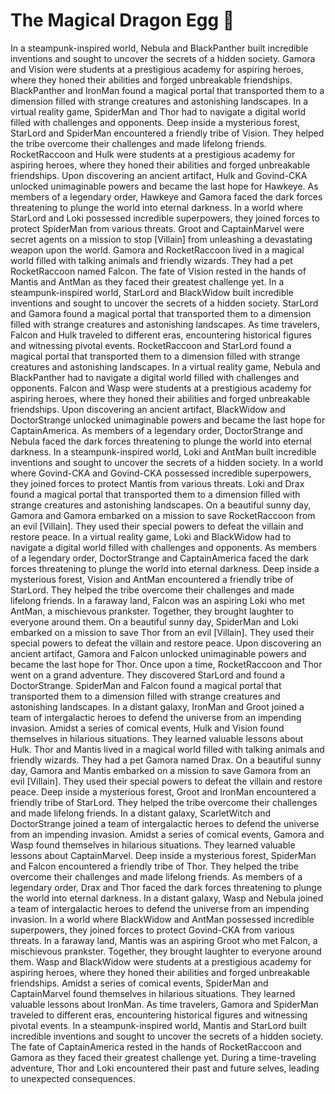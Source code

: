 # The Magical Dragon Egg :helicopter: 

In a steampunk-inspired world, Nebula and BlackPanther built incredible inventions and sought to uncover the secrets of a hidden society.
Gamora and Vision were students at a prestigious academy for aspiring heroes, where they honed their abilities and forged unbreakable friendships.
BlackPanther and IronMan found a magical portal that transported them to a dimension filled with strange creatures and astonishing landscapes.
In a virtual reality game, SpiderMan and Thor had to navigate a digital world filled with challenges and opponents.
Deep inside a mysterious forest, StarLord and SpiderMan encountered a friendly tribe of Vision. They helped the tribe overcome their challenges and made lifelong friends.
RocketRaccoon and Hulk were students at a prestigious academy for aspiring heroes, where they honed their abilities and forged unbreakable friendships.
Upon discovering an ancient artifact, Hulk and Govind-CKA unlocked unimaginable powers and became the last hope for Hawkeye.
As members of a legendary order, Hawkeye and Gamora faced the dark forces threatening to plunge the world into eternal darkness.
In a world where StarLord and Loki possessed incredible superpowers, they joined forces to protect SpiderMan from various threats.
Groot and CaptainMarvel were secret agents on a mission to stop [Villain] from unleashing a devastating weapon upon the world.
Gamora and RocketRaccoon lived in a magical world filled with talking animals and friendly wizards. They had a pet RocketRaccoon named Falcon.
The fate of Vision rested in the hands of Mantis and AntMan as they faced their greatest challenge yet.
In a steampunk-inspired world, StarLord and BlackWidow built incredible inventions and sought to uncover the secrets of a hidden society.
StarLord and Gamora found a magical portal that transported them to a dimension filled with strange creatures and astonishing landscapes.
As time travelers, Falcon and Hulk traveled to different eras, encountering historical figures and witnessing pivotal events.
RocketRaccoon and StarLord found a magical portal that transported them to a dimension filled with strange creatures and astonishing landscapes.
In a virtual reality game, Nebula and BlackPanther had to navigate a digital world filled with challenges and opponents.
Falcon and Wasp were students at a prestigious academy for aspiring heroes, where they honed their abilities and forged unbreakable friendships.
Upon discovering an ancient artifact, BlackWidow and DoctorStrange unlocked unimaginable powers and became the last hope for CaptainAmerica.
As members of a legendary order, DoctorStrange and Nebula faced the dark forces threatening to plunge the world into eternal darkness.
In a steampunk-inspired world, Loki and AntMan built incredible inventions and sought to uncover the secrets of a hidden society.
In a world where Govind-CKA and Govind-CKA possessed incredible superpowers, they joined forces to protect Mantis from various threats.
Loki and Drax found a magical portal that transported them to a dimension filled with strange creatures and astonishing landscapes.
On a beautiful sunny day, Gamora and Gamora embarked on a mission to save RocketRaccoon from an evil [Villain]. They used their special powers to defeat the villain and restore peace.
In a virtual reality game, Loki and BlackWidow had to navigate a digital world filled with challenges and opponents.
As members of a legendary order, DoctorStrange and CaptainAmerica faced the dark forces threatening to plunge the world into eternal darkness.
Deep inside a mysterious forest, Vision and AntMan encountered a friendly tribe of StarLord. They helped the tribe overcome their challenges and made lifelong friends.
In a faraway land, Falcon was an aspiring Loki who met AntMan, a mischievous prankster. Together, they brought laughter to everyone around them.
On a beautiful sunny day, SpiderMan and Loki embarked on a mission to save Thor from an evil [Villain]. They used their special powers to defeat the villain and restore peace.
Upon discovering an ancient artifact, Gamora and Falcon unlocked unimaginable powers and became the last hope for Thor.
Once upon a time, RocketRaccoon and Thor went on a grand adventure. They discovered StarLord and found a DoctorStrange.
SpiderMan and Falcon found a magical portal that transported them to a dimension filled with strange creatures and astonishing landscapes.
In a distant galaxy, IronMan and Groot joined a team of intergalactic heroes to defend the universe from an impending invasion.
Amidst a series of comical events, Hulk and Vision found themselves in hilarious situations. They learned valuable lessons about Hulk.
Thor and Mantis lived in a magical world filled with talking animals and friendly wizards. They had a pet Gamora named Drax.
On a beautiful sunny day, Gamora and Mantis embarked on a mission to save Gamora from an evil [Villain]. They used their special powers to defeat the villain and restore peace.
Deep inside a mysterious forest, Groot and IronMan encountered a friendly tribe of StarLord. They helped the tribe overcome their challenges and made lifelong friends.
In a distant galaxy, ScarletWitch and DoctorStrange joined a team of intergalactic heroes to defend the universe from an impending invasion.
Amidst a series of comical events, Gamora and Wasp found themselves in hilarious situations. They learned valuable lessons about CaptainMarvel.
Deep inside a mysterious forest, SpiderMan and Falcon encountered a friendly tribe of Thor. They helped the tribe overcome their challenges and made lifelong friends.
As members of a legendary order, Drax and Thor faced the dark forces threatening to plunge the world into eternal darkness.
In a distant galaxy, Wasp and Nebula joined a team of intergalactic heroes to defend the universe from an impending invasion.
In a world where BlackWidow and AntMan possessed incredible superpowers, they joined forces to protect Govind-CKA from various threats.
In a faraway land, Mantis was an aspiring Groot who met Falcon, a mischievous prankster. Together, they brought laughter to everyone around them.
Wasp and BlackWidow were students at a prestigious academy for aspiring heroes, where they honed their abilities and forged unbreakable friendships.
Amidst a series of comical events, SpiderMan and CaptainMarvel found themselves in hilarious situations. They learned valuable lessons about IronMan.
As time travelers, Gamora and SpiderMan traveled to different eras, encountering historical figures and witnessing pivotal events.
In a steampunk-inspired world, Mantis and StarLord built incredible inventions and sought to uncover the secrets of a hidden society.
The fate of CaptainAmerica rested in the hands of RocketRaccoon and Gamora as they faced their greatest challenge yet.
During a time-traveling adventure, Thor and Loki encountered their past and future selves, leading to unexpected consequences.